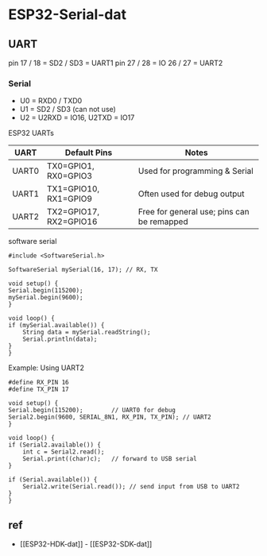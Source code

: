 
# ESP32-Serial-dat


## UART

pin 17 / 18 = SD2 / SD3 = UART1
pin 27 / 28 = IO 26 / 27 = UART2 


### Serial

- U0 = RXD0 / TXD0
- U1 = SD2 / SD3 (can not use)
- U2 = U2RXD = IO16, U2TXD = IO17

ESP32 UARTs

| UART  | Default Pins           | Notes                                      |
| ----- | ---------------------- | ------------------------------------------ |
| UART0 | TX0=GPIO1, RX0=GPIO3   | Used for programming & Serial              |
| UART1 | TX1=GPIO10, RX1=GPIO9  | Often used for debug output                |
| UART2 | TX2=GPIO17, RX2=GPIO16 | Free for general use; pins can be remapped |

software serial 



    #include <SoftwareSerial.h>

    SoftwareSerial mySerial(16, 17); // RX, TX

    void setup() {
    Serial.begin(115200);
    mySerial.begin(9600);
    }

    void loop() {
    if (mySerial.available()) {
        String data = mySerial.readString();
        Serial.println(data);
    }
    }

Example: Using UART2

    #define RX_PIN 16
    #define TX_PIN 17

    void setup() {
    Serial.begin(115200);        // UART0 for debug
    Serial2.begin(9600, SERIAL_8N1, RX_PIN, TX_PIN); // UART2
    }

    void loop() {
    if (Serial2.available()) {
        int c = Serial2.read();
        Serial.print((char)c);   // forward to USB serial
    }

    if (Serial.available()) {
        Serial2.write(Serial.read()); // send input from USB to UART2
    }
    }


## ref 

- [[ESP32-HDK-dat]] - [[ESP32-SDK-dat]]